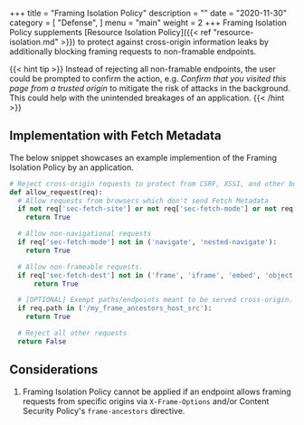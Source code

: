 +++
title = "Framing Isolation Policy"
description = ""
date = "2020-11-30"
category = [
    "Defense",
]
menu = "main"
weight = 2
+++
Framing Isolation Policy supplements [Resource Isolation Policy]({{< ref "resource-isolation.md" >}}) to protect against cross-origin information leaks by
additionally blocking framing requests to non-framable endpoints.

{{< hint tip >}}
Instead of rejecting all non-framable endpoints, the user could be prompted to confirm the action, e.g. *Confirm that you visited this page from a trusted origin* to mitigate the risk of attacks in the background. This could help with the unintended breakages of an application.
{{< /hint >}}

## Implementation with Fetch Metadata

The below snippet showcases an example implemention of the Framing Isolation Policy by an application.

```py
# Reject cross-origin requests to protect from CSRF, XSSI, and other bugs
def allow_request(req):
  # Allow requests from browsers which don't send Fetch Metadata
  if not req['sec-fetch-site'] or not req['sec-fetch-mode'] or not req['sec-fetch-dest']:
    return True

  # Allow non-navigational requests
  if req['sec-fetch-mode'] not in ('navigate', 'nested-navigate'):
    return True

  # Allow non-frameable requests.
  if req['sec-fetch-dest'] not in ('frame', 'iframe', 'embed', 'object'):
      return True

  # [OPTIONAL] Exempt paths/endpoints meant to be served cross-origin.
  if req.path in ('/my_frame_ancestors_host_src'):
    return True

  # Reject all other requests
  return False
```

## Considerations
1. Framing Isolation Policy cannot be applied if an endpoint allows framing requests from specific origins via  `X-Frame-Options` and/or Content Security Policy's
`frame-ancestors` directive.
